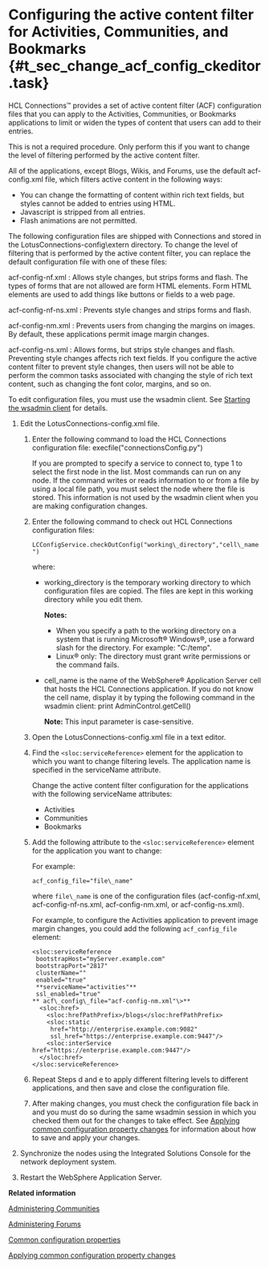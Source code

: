 # Configuring the active content filter for Activities, Communities, and Bookmarks {#t_sec_change_acf_config_ckeditor .task}

HCL Connections™ provides a set of active content filter \(ACF\) configuration files that you can apply to the Activities, Communities, or Bookmarks applications to limit or widen the types of content that users can add to their entries.

This is not a required procedure. Only perform this if you want to change the level of filtering performed by the active content filter.

All of the applications, except Blogs, Wikis, and Forums, use the default acf-config.xml file, which filters active content in the following ways:

-   You can change the formatting of content within rich text fields, but styles cannot be added to entries using HTML.
-   Javascript is stripped from all entries.
-   Flash animations are not permitted.

The following configuration files are shipped with Connections and stored in the LotusConnections-config\\extern directory. To change the level of filtering that is performed by the active content filter, you can replace the default configuration file with one of these files:

acf-config-nf.xml
:   Allows style changes, but strips forms and flash. The types of forms that are not allowed are form HTML elements. Form HTML elements are used to add things like buttons or fields to a web page.

acf-config-nf-ns.xml
:   Prevents style changes and strips forms and flash.

acf-config-nm.xml
:   Prevents users from changing the margins on images. By default, these applications permit image margin changes.

acf-config-ns.xml
:   Allows forms, but strips style changes and flash. Preventing style changes affects rich text fields. If you configure the active content filter to prevent style changes, then users will not be able to perform the common tasks associated with changing the style of rich text content, such as changing the font color, margins, and so on.

To edit configuration files, you must use the wsadmin client. See [Starting the wsadmin client](../admin/t_admin_wsadmin_starting.md) for details.

1.  Edit the LotusConnections-config.xml file.

    1.  Enter the following command to load the HCL Connections configuration file: execfile\("connectionsConfig.py"\)

        If you are prompted to specify a service to connect to, type 1 to select the first node in the list. Most commands can run on any node. If the command writes or reads information to or from a file by using a local file path, you must select the node where the file is stored. This information is not used by the wsadmin client when you are making configuration changes.

    2.  Enter the following command to check out HCL Connections configuration files:

        `LCConfigService.checkOutConfig("working\_directory","cell\_name")`

        where:

        -   working\_directory is the temporary working directory to which configuration files are copied. The files are kept in this working directory while you edit them.

            **Notes:**

            -   When you specify a path to the working directory on a system that is running Microsoft® Windows®, use a forward slash for the directory. For example: "C:/temp".
            -   Linux® only: The directory must grant write permissions or the command fails.
        -   cell\_name is the name of the WebSphere® Application Server cell that hosts the HCL Connections application. If you do not know the cell name, display it by typing the following command in the wsadmin client: print AdminControl.getCell\(\)

            **Note:** This input parameter is case-sensitive.

    3.  Open the LotusConnections-config.xml file in a text editor.

    4.  Find the `<sloc:serviceReference>` element for the application to which you want to change filtering levels. The application name is specified in the serviceName attribute.

        Change the active content filter configuration for the applications with the following serviceName attributes:

        -   Activities
        -   Communities
        -   Bookmarks
    5.  Add the following attribute to the `<sloc:serviceReference>` element for the application you want to change:

        For example:

        ```
        acf_config_file="file\_name"
        ```

        where `file\_name` is one of the configuration files \(acf-config-nf.xml, acf-config-nf-ns.xml, acf-config-nm.xml, or acf-config-ns.xml\).

        For example, to configure the Activities application to prevent image margin changes, you could add the following `acf_config_file` element:

        ```
        <sloc:serviceReference 
         bootstrapHost="myServer.example.com" 
         bootstrapPort="2817" 
         clusterName="" 
         enabled="true" 
         **serviceName="activities"** 
         ssl_enabled="true" 
        ** acf\_config\_file="acf-config-nm.xml"\>**
          <sloc:href>
            <sloc:hrefPathPrefix>/blogs</sloc:hrefPathPrefix>
            <sloc:static 
             href="http://enterprise.example.com:9082" 
             ssl_href="https://enterprise.example.com:9447"/>
            <sloc:interService href="https://enterprise.example.com:9447"/>
          </sloc:href>
        </sloc:serviceReference>
        ```

    6.  Repeat Steps d and e to apply different filtering levels to different applications, and then save and close the configuration file.

    7.  After making changes, you must check the configuration file back in and you must do so during the same wsadmin session in which you checked them out for the changes to take effect. See [Applying common configuration property changes](../admin/t_admin_common_changing_config.md) for information about how to save and apply your changes.

2.  Synchronize the nodes using the Integrated Solutions Console for the network deployment system.

3.  Restart the WebSphere Application Server.


**Related information**  


[Administering Communities](../admin/c_admin_communities_intro.md)

[Administering Forums](../admin/c_admin_forums_overview.md)

[Common configuration properties](../admin/r_admin_common_props.md)

[Applying common configuration property changes](../admin/t_admin_common_save_changes.md)

